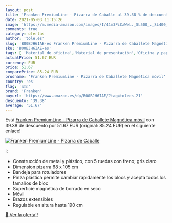 ```yaml
---
layout: post
title: 'Franken PremiumLine - Pizarra de Caballe al 39.38 % de descuento'
date: 2021-05-03 11:15:26
image: 'https://m.media-amazon.com/images/I/41m3PiCaWeL._SL500_._SL400_.jpg'
comments: true
category: ofertas
author: 'tole.es'
slug: 'B00BJH6IAE-es Franken PremiumLine - Pizarra de Caballete Magnética móvil'
sku: 'B00BJH6IAE-es'
tags: [ 'Material de oficina','Material de presentación','Oficina y papelería','Pizarras magnéticas','franken','móvil', ]
actualPrice: 51.67 EUR
currency: EUR
price: 51.67
comparePrice: 85.24 EUR
prodname: 'Franken PremiumLine - Pizarra de Caballete Magnética móvil'
country: 'es'
flag: '🇪🇸'
brand: 'Franken'
buyurl: 'https://www.amazon.es/dp/B00BJH6IAE/?tag=tolees-21'
descuento: '39.38'
average: '51.67'
---
```


Está [Franken PremiumLine - Pizarra de Caballete Magnética móvil](https://www.amazon.es/dp/B00BJH6IAE/?tag=tolees-21) con 39.38 de descuento por 51.67 EUR (original: 85.24 EUR) en el siguiente enlace!

[![Franken PremiumLine - Pizarra de Caballe](https://m.media-amazon.com/images/I/41m3PiCaWeL._SL500_._SL400_.jpg)](https://www.amazon.es/dp/B00BJH6IAE/?tag=tolees-21)

ℹ️:

- Construcción de metal y plástico, con 5 ruedas con freno; gris claro
- Dimension pizarra 68 x 105 cm
- Bandeja para rotuladores
- Pinza plástica permite cambiar rapidamente los blocs y acepta todos los tamaños de bloc
- Superficie magnética de borrado en seco
- Móvil
- Brazos extensibles
- Regulable en altura hasta 190 cm

[🛒 Ver la oferta!!](https://www.amazon.es/dp/B00BJH6IAE/?tag=tolees-21)
